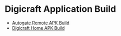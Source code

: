 # Digicraft Application Build

- [Autogate Remote APK Build](https://github.com/digicraftMY/application_build/raw/main/iot_hub_v1/autogate_remote_v1.0.2.apk)
- [Digicraft Home APK Build](https://github.com/digicraftMY/application_build/raw/main/iot_hub_v2/digicraft_home_1.4.0.apk)